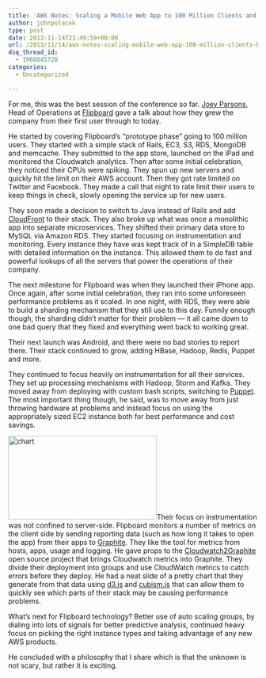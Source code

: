 ```yaml
---
title: 'AWS Notes: Scaling a Mobile Web App to 100 Million Clients and Beyond'
author: johnpolacek
type: post
date: 2013-11-14T23:49:59+00:00
url: /2013/11/14/aws-notes-scaling-mobile-web-app-100-million-clients-beyond/
dsq_thread_id:
  - 1966845728
categories:
  - Uncategorized

---
```


For me, this was the best session of the conference so far. [Joey Parsons][1], Head of Operations at [Flipboard][2] gave a talk about how they grew the company from their first user through to today.

He started by covering Flipboard’s “prototype phase” going to 100 million users. They started with a simple stack of Rails, EC3, S3, RDS, MongoDB and memcache. They submitted to the app store, launched on the iPad and monitored the Cloudwatch analytics. Then after some initial celebration, they noticed their CPUs were spiking. They spun up new servers and quickly hit the limit on their AWS account. Then they got rate limited on Twitter and Facebook. They made a call that night to rate limit their users to keep things in check, slowly opening the service up for new users.

They soon made a decision to switch to Java instead of Rails and add [CloudFront][3] to their stack. They also broke up what was once a monolithic app into separate microservices. They shifted their primary data store to MySQL via Amazon RDS. They started focusing on instrumentation and monitoring. Every instance they have was kept track of in a SimpleDB table with detailed information on the instance. This allowed them to do fast and powerful lookups of all the servers that power the operations of their company.

The next milestone for Flipboard was when they launched their iPhone app. Once again, after some initial celebration, they ran into some unforeseen performance problems as it scaled. In one night, with RDS, they were able to build a sharding mechanism that they still use to this day. Funnily enough though, the sharding didn’t matter for their problem — it all came down to one bad query that they fixed and everything went back to working great.

Their next launch was Android, and there were no bad stories to report there. Their stack continued to grow, adding HBase, Hadoop, Redis, Puppet and more.

They continued to focus heavily on instrumentation for all their services. They set up processing mechanisms with Hadoop, Storm and Kafka. They moved away from deploying with custom bash scripts, switching to [Puppet][4]. The most important thing though, he said, was to move away from just throwing hardware at problems and instead focus on using the appropriately sized EC2 instance both for best performance and cost savings.

<a href="http://johnpolacek.com/wp-content/uploads/2013/11/chart.png" rel="lightbox[1658]"><img src="/img/blog/2013/11/chart-300x169.png" alt="chart" width="300" height="169" class="alignleft size-medium wp-image-1659" srcset="http://johnpolacek.com/wp-content/uploads/2013/11/chart-300x169.png 300w, http://johnpolacek.com/wp-content/uploads/2013/11/chart-1024x579.png 1024w, http://johnpolacek.com/wp-content/uploads/2013/11/chart-500x282.png 500w, http://johnpolacek.com/wp-content/uploads/2013/11/chart.png 1382w" sizes="(max-width: 300px) 100vw, 300px" /></a>Their focus on instrumentation was not confined to server-side. Flipboard monitors a number of metrics on the client side by sending reporting data (such as how long it takes to open the app) from their apps to [Graphite][5]. They like the tool for metrics from hosts, apps, usage and logging. He gave props to the [Cloudwatch2Graphite][6] open source project that brings Cloudwatch metrics into Graphite. They divide their deployment into groups and use CloudWatch metrics to catch errors before they deploy. He had a neat slide of a pretty chart that they generate from that data using [d3.js][7] and [cubism.js][8] that can allow them to quickly see which parts of their stack may be causing performance problems.

What&#8217;s next for Flipboard technology? Better use of auto scaling groups, by dialing into lots of signals for better predictive analysis, continued heavy focus on picking the right instance types and taking advantage of any new AWS products.

He concluded with a philosophy that I share which is that the unknown is not scary, but rather it is exciting.

 [1]: https://twitter.com/joeyparsons
 [2]: https://flipboard.com/
 [3]: http://aws.amazon.com/cloudfront/
 [4]: http://puppetlabs.com/puppet/what-is-puppet
 [5]: http://graphite.readthedocs.org/en/latest/
 [6]: https://github.com/edasque/cloudwatch2graphite
 [7]: http://d3js.org/
 [8]: http://square.github.io/cubism/